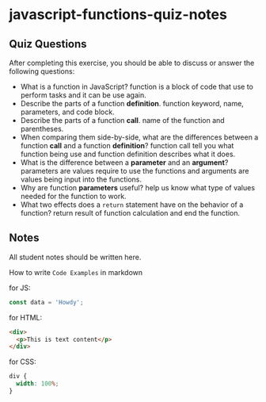# javascript-functions-quiz-notes

## Quiz Questions

After completing this exercise, you should be able to discuss or answer the following questions:

- What is a function in JavaScript?
  function is a block of code that use to perform tasks and it can be use again.
- Describe the parts of a function **definition**.
  function keyword, name, parameters, and code block.
- Describe the parts of a function **call**.
  name of the function and parentheses.
- When comparing them side-by-side, what are the differences between a function **call** and a function **definition**?
  function call tell you what function being use and function definition describes what it does.
- What is the difference between a **parameter** and an **argument**?
  parameters are values require to use the functions and arguments are values being input into the functions.
- Why are function **parameters** useful?
  help us know what type of values needed for the function to work.
- What two effects does a `return` statement have on the behavior of a function?
  return result of function calculation and end the function.

## Notes

All student notes should be written here.

How to write `Code Examples` in markdown

for JS:

```javascript
const data = 'Howdy';
```

for HTML:

```html
<div>
  <p>This is text content</p>
</div>
```

for CSS:

```css
div {
  width: 100%;
}
```
